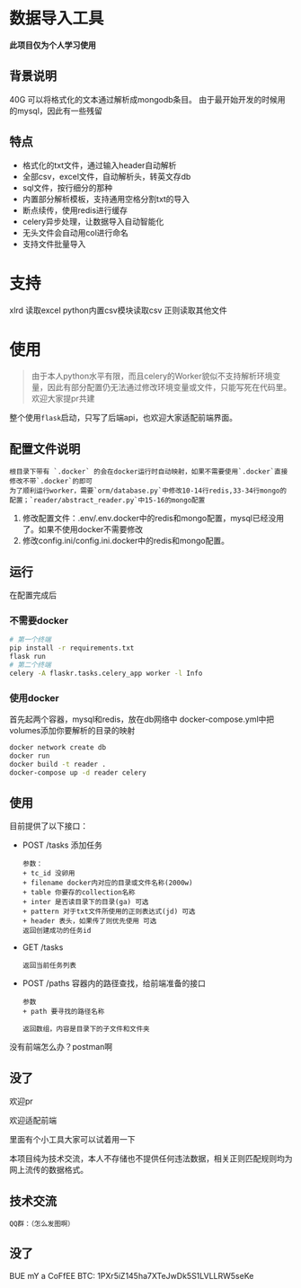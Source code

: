 # 数据导入工具

**此项目仅为个人学习使用**

## 背景说明
40G
可以将格式化的文本通过解析成mongodb条目。
由于最开始开发的时候用的mysql，因此有一些残留

## 特点
+ 格式化的txt文件，通过输入header自动解析
+ 全部csv，excel文件，自动解析头，转英文存db
+ sql文件，按行细分的那种
+ 内置部分解析模板，支持通用空格分割txt的导入
+ 断点续传，使用redis进行缓存
+ celery异步处理，让数据导入自动智能化
+ 无头文件会自动用col进行命名
+ 支持文件批量导入

# 支持
xlrd 读取excel
python内置csv模块读取csv
正则读取其他文件

# 使用
> 由于本人python水平有限，而且celery的Worker貌似不支持解析环境变量，因此有部分配置仍无法通过修改环境变量或文件，只能写死在代码里。欢迎大家提pr共建

整个使用`flask`启动，只写了后端api，也欢迎大家适配前端界面。

## 配置文件说明
    根目录下带有 `.docker` 的会在docker运行时自动映射，如果不需要使用`.docker`直接修改不带`.docker`的即可
    为了顺利运行worker，需要`orm/database.py`中修改10-14行redis,33-34行mongo的配置；`reader/abstract_reader.py`中15-16的mongo配置

1. 修改配置文件：.env/.env.docker中的redis和mongo配置，mysql已经没用了。如果不使用docker不需要修改
2. 修改config.ini/config.ini.docker中的redis和mongo配置。

## 运行
在配置完成后
### 不需要docker
```bash
# 第一个终端
pip install -r requirements.txt
flask run
# 第二个终端
celery -A flaskr.tasks.celery_app worker -l Info
```
### 使用docker
首先起两个容器，mysql和redis，放在db网络中
docker-compose.yml中把volumes添加你要解析的目录的映射
```bash
docker network create db
docker run 
docker build -t reader .
docker-compose up -d reader celery
```

## 使用
目前提供了以下接口：
* POST /tasks 添加任务
    
    ```
    参数：
    + tc_id 没卵用
    + filename docker内对应的目录或文件名称(2000w)
    + table 你要存的collection名称
    + inter 是否读目录下的目录(ga) 可选
    + pattern 对于txt文件所使用的正则表达式(jd) 可选
    + header 表头，如果传了则优先使用 可选
    返回创建成功的任务id
    ```
* GET /tasks
    ```
    返回当前任务列表
    ```

+ POST /paths 容器内的路径查找，给前端准备的接口
    ```
    参数
    + path 要寻找的路径名称

    返回数组，内容是目录下的子文件和文件夹

没有前端怎么办？postman啊
## 没了
欢迎pr

欢迎适配前端

里面有个小工具大家可以试着用一下

本项目纯为技术交流，本人不存储也不提供任何违法数据，相关正则匹配规则均为网上流传的数据格式。

## 技术交流
    QQ群：（怎么发图啊）
## 没了
BUE mY a CoFfEE
BTC: 1PXr5iZ145ha7XTeJwDk5S1LVLLRW5seKe

